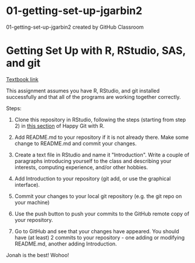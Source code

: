 # 01-getting-set-up-jgarbin2
01-getting-set-up-jgarbin2 created by GitHub Classroom

# Getting Set Up with R, RStudio, SAS, and git

[Textbook link](https://srvanderplas.github.io/unl-stat850/tools.html)

This assignment assumes you have R, RStudio, and git installed successfully and that all of the programs are working together correctly. 

Steps:

1. Clone this repository in RStudio, following the steps (starting from step 2) in [this section](https://happygitwithr.com/existing-github-first.html#new-rstudio-project-via-git-clone-1) of Happy Git with R. 

2. Add README.md to your repository if it is not already there. Make some change to README.md and commit your changes.

3. Create a text file in RStudio and name it "Introduction". Write a couple of paragraphs introducing yourself to the class and describing your interests, computing experience, and/or other hobbies.

4. Add Introduction to your repository (git add, or use the graphical interface).

5. Commit your changes to your local git repository (e.g. the git repo on your machine)

6. Use the push button to push your commits to the GitHub remote copy of your repository.

7. Go to GitHub and see that your changes have appeared. You should have (at least) 2 commits to your repository - one adding or modifying README.md, another adding Introduction.

Jonah is the best!  Wohoo!
